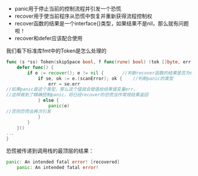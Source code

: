 * panic用于停止当前的控制流程并引发一个恐慌
* recover用于使当前程序从恐慌中恢复并重新获得流程控制权
* recover函数的结果是一个interface{}类型，如果结果不是nil，那么就有问题啦！
* recover和defer应该配合使用

我们看下标准库fmt中的Token是怎么处理的
```go
func (s *ss) Token(skipSpace bool, f func(rune) bool) (tok []byte, err error) {
	defer func() {
		if e := recover(); e != nil {		//判断recover函数的结果是否为nil
			if se, ok := e.(scanError); ok {	//判断panic的类型
				err = se.err		
//如果panic是这个类型，那么这个值就会赋值给结果值变量err，
//这样做到了精确控制panic，将已经recover的恐慌当作常规结果返回
			} else {
				panic(e)
//否则恐慌会再次引发
			}
		}
	}()
...
}
```
恐慌被传递到调用栈的最顶层的结果：
```go
panic: An intended fatal error! [recovered]
	panic: An intended fatal error!
```
